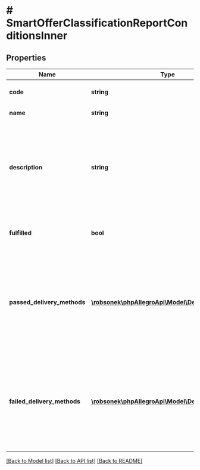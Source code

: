 # # SmartOfferClassificationReportConditionsInner

## Properties

Name | Type | Description | Notes
------------ | ------------- | ------------- | -------------
**code** | **string** | Technical condition name | [optional]
**name** | **string** | Condition name | [optional]
**description** | **string** | Brief condition description, might contain useful instructions to help making that particular condition pass | [optional]
**fulfilled** | **bool** | Indicates whether this condition is met | [optional]
**passed_delivery_methods** | [**\robsonek\phpAllegroApi\Model\DeliveryMethodId[]**](DeliveryMethodId.md) | Set of delivery methods that meet this condition. May be null if the condition does not apply to delivery methods. | [optional]
**failed_delivery_methods** | [**\robsonek\phpAllegroApi\Model\DeliveryMethodId[]**](DeliveryMethodId.md) | Set of delivery methods that fail to meet this condition. May be null if the condition does not apply to delivery methods. | [optional]

[[Back to Model list]](../../README.md#models) [[Back to API list]](../../README.md#endpoints) [[Back to README]](../../README.md)
